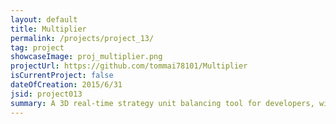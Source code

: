 ```yaml
---
layout: default
title: Multiplier
permalink: /projects/project_13/
tag: project
showcaseImage: proj_multiplier.png
projectUrl: https://github.com/tommai78101/Multiplier
isCurrentProject: false
dateOfCreation: 2015/6/31
jsid: project013
summary: A 3D real-time strategy unit balancing tool for developers, with singleplayer, multiplayer, and simulation games for players. Uses Unity 3D for web browsers, written in C#.
---
```

